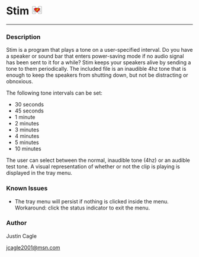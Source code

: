 # Stim ![Stim](STIMdefib.png)
---
### Description
Stim is a program that plays a tone on a user-specified interval. Do you have a speaker or sound bar that enters power-saving mode if no audio signal has been sent to it for a while? Stim keeps your speakers alive by sending a tone to them periodically. The included file is an inaudible 4hz tone that is enough to keep the speakers from shutting down, but not be distracting or obnoxious.

The following tone intervals can be set:
- 30 seconds
- 45 seconds
- 1 minute
- 2 minutes
- 3 minutes
- 4 minutes
- 5 minutes
- 10 minutes

The user can select between the normal, inaudible tone (4hz) or an audible test tone. A visual representation of whether or not the clip is playing is displayed in the tray menu.

### Known Issues

- The tray menu will persist if nothing is clicked inside the menu. Workaround: click the status indicator to exit the menu.

### Author
Justin Cagle

<jcagle2001@msn.com>
